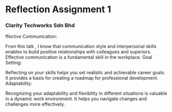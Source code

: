 # Reflection Assignment 1
### Clarity Techworks Sdn Bhd
ffective Communication:

From this talk , I know that communication style and interpersonal skills enables to build positive relationships with colleagues and superiors.
Effective communication is a fundamental skill in the workplace.
Goal Setting:

Reflecting on your skills helps you set realistic and achievable career goals.
It provides a basis for creating a roadmap for professional development.
Adaptability:

Recognizing your adaptability and flexibility in different situations is valuable in a dynamic work environment.
It helps you navigate changes and challenges more effectively.
